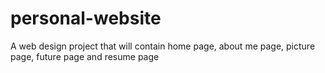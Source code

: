 # personal-website
A web design project that will contain home page, about me page, picture page, future page and resume page
